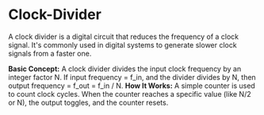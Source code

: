 # Clock-Divider
A clock divider is a digital circuit that reduces the frequency of a clock signal. It's commonly used in digital systems to generate slower clock signals from a faster one.

**Basic Concept:**
A clock divider divides the input clock frequency by an integer factor N.
If input frequency = f_in, and the divider divides by N,
then output frequency = f_out = f_in / N.
**How It Works:**
A simple counter is used to count clock cycles.
When the counter reaches a specific value (like N/2 or N), the output toggles, and the counter resets.

